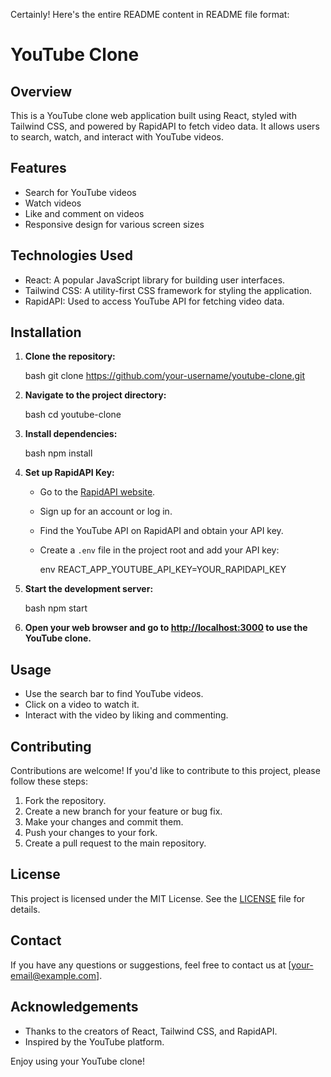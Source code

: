 Certainly! Here's the entire README content in README file format:


# YouTube Clone

## Overview

This is a YouTube clone web application built using React, styled with Tailwind CSS, and powered by RapidAPI to fetch video data. It allows users to search, watch, and interact with YouTube videos.

## Features

- Search for YouTube videos
- Watch videos
- Like and comment on videos
- Responsive design for various screen sizes

## Technologies Used

- React: A popular JavaScript library for building user interfaces.
- Tailwind CSS: A utility-first CSS framework for styling the application.
- RapidAPI: Used to access YouTube API for fetching video data.

## Installation

1. **Clone the repository:**

   bash
   git clone https://github.com/your-username/youtube-clone.git
   

2. **Navigate to the project directory:**

   bash
   cd youtube-clone
   

3. **Install dependencies:**

   bash
   npm install
   

4. **Set up RapidAPI Key:**

   - Go to the [RapidAPI website](https://rapidapi.com/).
   - Sign up for an account or log in.
   - Find the YouTube API on RapidAPI and obtain your API key.
   - Create a `.env` file in the project root and add your API key:

     env
     REACT_APP_YOUTUBE_API_KEY=YOUR_RAPIDAPI_KEY
     

5. **Start the development server:**

   bash
   npm start
   

6. **Open your web browser and go to [http://localhost:3000](http://localhost:3000) to use the YouTube clone.**

## Usage

- Use the search bar to find YouTube videos.
- Click on a video to watch it.
- Interact with the video by liking and commenting.

## Contributing

Contributions are welcome! If you'd like to contribute to this project, please follow these steps:

1. Fork the repository.
2. Create a new branch for your feature or bug fix.
3. Make your changes and commit them.
4. Push your changes to your fork.
5. Create a pull request to the main repository.

## License

This project is licensed under the MIT License. See the [LICENSE](LICENSE) file for details.

## Contact

If you have any questions or suggestions, feel free to contact us at [your-email@example.com].

## Acknowledgements

- Thanks to the creators of React, Tailwind CSS, and RapidAPI.
- Inspired by the YouTube platform.

Enjoy using your YouTube clone!
